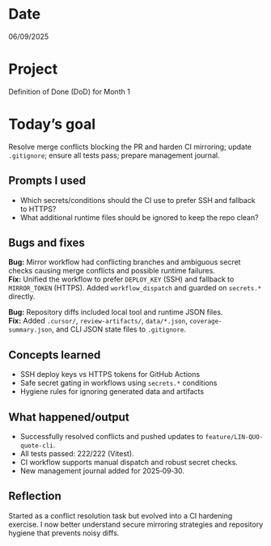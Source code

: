 # Date
06/09/2025

# Project
Definition of Done (DoD) for Month 1

# Today’s goal
Resolve merge conflicts blocking the PR and harden CI mirroring; update `.gitignore`; ensure all tests pass; prepare management journal.

## Prompts I used
- Which secrets/conditions should the CI use to prefer SSH and fallback to HTTPS?
- What additional runtime files should be ignored to keep the repo clean?

## Bugs and fixes
**Bug:** Mirror workflow had conflicting branches and ambiguous secret checks causing merge conflicts and possible runtime failures.  
**Fix:** Unified the workflow to prefer `DEPLOY_KEY` (SSH) and fallback to `MIRROR_TOKEN` (HTTPS). Added `workflow_dispatch` and guarded on `secrets.*` directly.

**Bug:** Repository diffs included local tool and runtime JSON files.  
**Fix:** Added `.cursor/`, `review-artifacts/`, `data/*.json`, `coverage-summary.json`, and CLI JSON state files to `.gitignore`.

## Concepts learned
- SSH deploy keys vs HTTPS tokens for GitHub Actions
- Safe secret gating in workflows using `secrets.*` conditions
- Hygiene rules for ignoring generated data and artifacts

## What happened/output
- Successfully resolved conflicts and pushed updates to `feature/LIN-QUO-quote-cli`.
- All tests passed: 222/222 (Vitest). 
- CI workflow supports manual dispatch and robust secret checks.
- New management journal added for 2025‑09‑30.

## Reflection
Started as a conflict resolution task but evolved into a CI hardening exercise. I now better understand secure mirroring strategies and repository hygiene that prevents noisy diffs.


